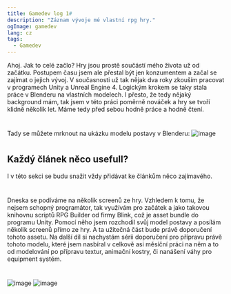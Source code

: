 ```yaml
---
title: Gamedev log 1#
description: "Záznam vývoje mé vlastní rpg hry."
ogImage: gamedev
lang: cz
tags:
  - Gamedev
---
```


Ahoj. Jak to celé začlo? Hry jsou prostě součástí mého života už od začátku. Postupem času
jsem ale přestal být jen konzumentem a začal se zajímat o jejich vývoj. V současnosti už tak
nějak dva roky zkouším pracovat v programech Unity a Unreal Engine 4. Logickým krokem se taky
stala práce v Blenderu na vlastních modelech. I přesto, že tedy nějaký background mám, tak 
jsem v této práci poměrně nováček a hry se tvoří klidně několik let. Máme tedy před sebou 
hodně práce a hodně čtení. 
#
Tady se můžete mrknout na ukázku modelu postavy v Blenderu:
![image](../assets/images/modely.png)
#
## Každý článek něco usefull?

I v této sekci se budu snažit vždy přidávat ke článkům něco zajímavého. 
#
Dneska se podíváme na několik screenů ze hry. Vzhledem k tomu, že nejsem schopný programátor, 
tak využívám pro začátek a jako takovou knihovnu scriptů RPG Builder od firmy Blink, což je 
asset bundle do programu Unity. Pomocí něho jsem rozchodil svůj model postavy a posílám 
několik screenů přímo ze hry. A ta užitečná část bude právě doporučení tohoto assetu. 
Na další díl si nachystám sérii doporučení pro přípravu právě tohoto modelu, které jsem
nasbíral v celkově asi měsíční práci na něm a to od modelování po přípravu textur, animační
kostry, či nanášení váhy pro equipment systém.  
#
![image](../assets/images/postava1.png)
![image](../assets/images/postava2.png)
